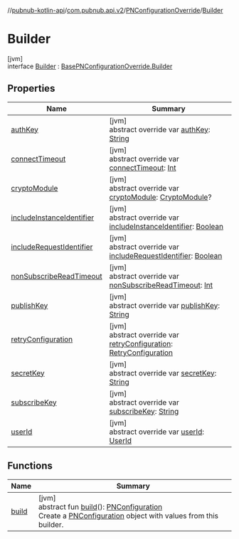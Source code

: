 //[pubnub-kotlin-api](../../../../index.md)/[com.pubnub.api.v2](../../index.md)/[PNConfigurationOverride](../index.md)/[Builder](index.md)

# Builder

[jvm]\
interface [Builder](index.md) : [BasePNConfigurationOverride.Builder](../../../../../../pubnub-core/pubnub-core-api/pubnub-core-api/com.pubnub.api.v2/-base-p-n-configuration-override/-builder/index.md)

## Properties

| Name | Summary |
|---|---|
| [authKey](auth-key.md) | [jvm]<br>abstract override var [authKey](auth-key.md): [String](https://kotlinlang.org/api/latest/jvm/stdlib/kotlin/-string/index.html) |
| [connectTimeout](connect-timeout.md) | [jvm]<br>abstract override var [connectTimeout](connect-timeout.md): [Int](https://kotlinlang.org/api/latest/jvm/stdlib/kotlin/-int/index.html) |
| [cryptoModule](crypto-module.md) | [jvm]<br>abstract override var [cryptoModule](crypto-module.md): [CryptoModule](../../../../../../pubnub-core/pubnub-core-api/pubnub-core-api/com.pubnub.api.crypto/-crypto-module/index.md)? |
| [includeInstanceIdentifier](include-instance-identifier.md) | [jvm]<br>abstract override var [includeInstanceIdentifier](include-instance-identifier.md): [Boolean](https://kotlinlang.org/api/latest/jvm/stdlib/kotlin/-boolean/index.html) |
| [includeRequestIdentifier](include-request-identifier.md) | [jvm]<br>abstract override var [includeRequestIdentifier](include-request-identifier.md): [Boolean](https://kotlinlang.org/api/latest/jvm/stdlib/kotlin/-boolean/index.html) |
| [nonSubscribeReadTimeout](non-subscribe-read-timeout.md) | [jvm]<br>abstract override var [nonSubscribeReadTimeout](non-subscribe-read-timeout.md): [Int](https://kotlinlang.org/api/latest/jvm/stdlib/kotlin/-int/index.html) |
| [publishKey](publish-key.md) | [jvm]<br>abstract override var [publishKey](publish-key.md): [String](https://kotlinlang.org/api/latest/jvm/stdlib/kotlin/-string/index.html) |
| [retryConfiguration](retry-configuration.md) | [jvm]<br>abstract override var [retryConfiguration](retry-configuration.md): [RetryConfiguration](../../../../../../pubnub-core/pubnub-core-api/pubnub-core-api/com.pubnub.api.retry/-retry-configuration/index.md) |
| [secretKey](secret-key.md) | [jvm]<br>abstract override var [secretKey](secret-key.md): [String](https://kotlinlang.org/api/latest/jvm/stdlib/kotlin/-string/index.html) |
| [subscribeKey](subscribe-key.md) | [jvm]<br>abstract override var [subscribeKey](subscribe-key.md): [String](https://kotlinlang.org/api/latest/jvm/stdlib/kotlin/-string/index.html) |
| [userId](user-id.md) | [jvm]<br>abstract override var [userId](user-id.md): [UserId](../../../../../../pubnub-core/pubnub-core-api/pubnub-core-api/com.pubnub.api/-user-id/index.md) |

## Functions

| Name | Summary |
|---|---|
| [build](build.md) | [jvm]<br>abstract fun [build](build.md)(): [PNConfiguration](../../-p-n-configuration/index.md)<br>Create a [PNConfiguration](../../-p-n-configuration/index.md) object with values from this builder. |
